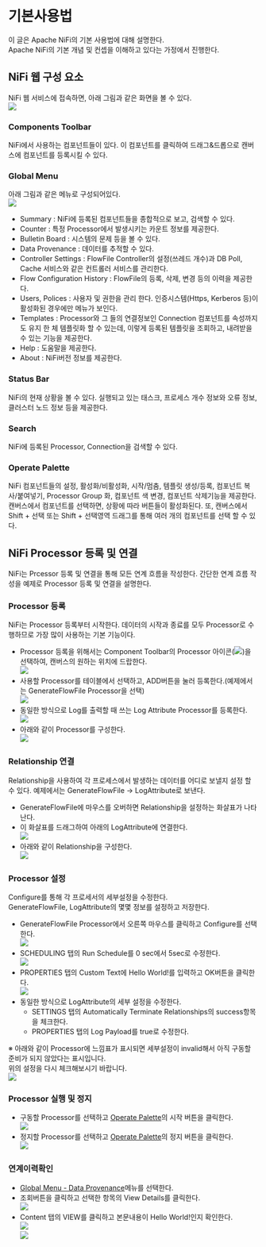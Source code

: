 # 기본사용법
이 글은 Apache NiFi의 기본 사용법에 대해 설명한다. <br/>
Apache NiFi의 기본 개념 및 컨셉을 이해하고 있다는 가정에서 진행한다.


## NiFi 웹 구성 요소<br/>
NiFi 웹 서비스에 접속하면, 아래 그림과 같은 화면을 볼 수 있다.<br/>
<img src="../image/image10.png"></img>
### Components Toolbar
NiFi에서 사용하는 컴포넌트들이 있다. 이 컴포넌트를 클릭하여 드래그&드롭으로 캔버스에 컴포넌트를 등록시킬 수 있다.
### Global Menu
아래 그림과 같은 메뉴로 구성되어있다.<br/>
<img src="../image/image11.png"></img>
- Summary : NiFi에 등록된 컴포넌트들을 종합적으로 보고, 검색할 수 있다.
- Counter : 특정 Processor에서 발생시키는 카운트 정보를 제공한다.
- Bulletin Board : 시스템의 문제 등을 볼 수 있다.
- Data Provenance : 데이터를 추적할 수 있다.
- Controller Settings : FlowFile Controller의 설정(쓰레드 개수)과 DB Poll, Cache 서비스와 같은 컨트롤러 서비스를 관리한다.
- Flow Configuration History : FlowFile의 등록, 삭제, 변경 등의 이력을 제공한다.
- Users, Polices : 사용자 및 권한을 관리 한다. 인증시스템(Https, Kerberos 등)이 활성화된 경우에만 메뉴가 보인다.
- Templates : Processor와 그 들의 연결정보인 Connection 컴포넌트를 속성까지도 유지 한 체 템플릿화 할 수 있는데, 이렇게 등록된 템플릿을 조회하고, 내려받을 수 있는 기능을 제공한다.
- Help : 도움말을 제공한다.
- About : NiFi버전 정보를 제공한다.

### Status Bar
NiFi의 현재 상황을 볼 수 있다. 실행되고 있는 태스크, 프로세스 개수 정보와 오류 정보, 클러스터 노드 정보 등을 제공한다.
### Search
NiFi에 등록된 Processor, Connection을 검색할 수 있다.
### Operate Palette
NiFi 컴포넌트들의 설정, 활성화/비활성화, 시작/멈춤, 템플릿 생성/등록, 컴포넌트 복사/붙여넣기, Processor Group 화, 컴포넌트 색 변경, 컴포넌트 삭제기능을 제공한다.<br/>
캔버스에서 컴포넌트를 선택하면, 상황에 따라 버튼들이 활성화된다. 또, 캔버스에서 Shift + 선택 또는 Shift + 선택영역 드래그를 통해 여러 개의 컴포넌트를 선택 할 수 있다.

## NiFi Processor 등록 및 연결
NiFi는 Prcessor 등록 및 연결을 통해 모든 연계 흐름을 작성한다. 간단한 연계 흐름 작성을 예제로 Processor 등록 및 연결을 설명한다. 
### Processor 등록
NiFi는 Processor 등록부터 시작한다. 데이터의 시작과 종료를 모두 Processor로 수행하므로 가장 많이 사용하는 기본 기능이다.
- Processor 등록을 위해서는 Component Toolbar의 Processor 아이콘(<img src="../image/image12.png"></img>)을 선택하여, 캔버스의 원하는 위치에 드랍한다.<br/>
<img src="../image/image13.png"></img>
- 사용할 Processor를 테이블에서 선택하고, ADD버튼을 눌러 등록한다.(예제에서는 GenerateFlowFile Processor을 선택)<br/>
<img src="../image/image14.png"></img>
- 동일한 방식으로 Log를 출력할 때 쓰는 Log Attribute Processor를 등록한다.<br/>
<img src="../image/image15.png"></img>
- 아래와 같이 Processor를 구성한다.<br/>
<img src="../image/image17.png"></img>

### Relationship 연결
Relationship을 사용하여 각 프로세스에서 발생하는 데이터를 어디로 보낼지 설정 할 수 있다. 예제에서는 GenerateFlowFile -> LogAttribute로 보낸다.
- GenerateFlowFile에 마우스를 오버하면 Relationship을 설정하는 화살표가 나타난다.
- 이 화살표를 드래그하여 아래의 LogAttribute에 연결한다.<br/>
<img src="../image/image18.png"></img>
- 아래와 같이 Relationship을 구성한다.<br/>
<img src="../image/image19.png"></img>

### Processor 설정
Configure를 통해 각 프로세서의 세부설정을 수정한다.<br/>
GenerateFlowFile, LogAttribute의 몇몇 정보를 설정하고 저장한다.

- GenerateFlowFile Processor에서 오른쪽 마우스를 클릭하고 Configure를 선택한다.<br/>
<img src="../image/image20.png"></img>
- SCHEDULING 탭의 Run Schedule를 0 sec에서 5sec로 수정한다.<br/>
<img src="../image/image21.png"></img>
- PROPERTIES 탭의 Custom Text에 Hello World!를 입력하고 OK버튼을 클릭한다.<br/>
<img src="../image/image22.png"></img>
- 동일한 방식으로 LogAttribute의 세부 설정을 수정한다.<br/>
  - SETTINGS 탭의 Automatically Terminate Relationships의 success항목을 체크한다.
  - PROPERTIES 탭의 Log Payload를 true로 수정한다.

※ 아래와 같이 Processor에 느낌표가 표시되면 세부설정이 invalid해서 아직 구동할 준비가 되지 않았다는 표시입니다.<br/>
위의 설정을 다시 체크해보시기 바랍니다.<br/>
<img src="../image/image16.png"></img>

### Processor 실행 및 정지
- 구동할 Processor를 선택하고  [Operate Palette](#operate-palette)의 시작 버튼을 클릭한다.<br/>
<img src="../image/image23.png"></img>
- 정지할 Processor를 선택하고 [Operate Palette](#operate-palette)의 정지 버튼을 클릭한다.<br/>
<img src="../image/image24.png"></img>

### 연계이력확인
- [Global Menu - Data Provenance](#global-menu)메뉴를 선택한다.<br/>
- 조회버튼을 클릭하고 선택한 항목의 View Details를 클릭한다.<br/>
<img src="../image/image25.png"></img>
- Content 탭의 VIEW를 클릭하고 본문내용이 Hello World!인지 확인한다.<br/>
<img src="../image/image26.png"></img><br/>
<img src="../image/image27.png"></img>


<!--Processor를 생성만 하면 아직 구동할 준비가 되지 않아 아래와 같이 느낌표 아이콘이 뜬다. 세부설정을 세팅하여 구동준비상태로 수정한다.<br/>
느낌표아이콘에 마우스를 가져가면 세팅해야할 설정내용을 표시한다.<br/>
<img src="./image/image16.png"></img>
- GenerateFlowFile Processor에서 오른쪽 마우스를 클릭하고 Configure를 선택한다.<br/>

<img src="../image/image16.png"></img>-->
